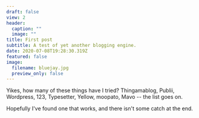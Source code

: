 ```yaml
---
draft: false
view: 2
header:
  caption: ""
  image: ""
title: First post
subtitle: A test of yet another blogging engine.
date: 2020-07-08T19:28:30.319Z
featured: false
image:
  filename: bluejay.jpg
  preview_only: false
---
```

Yikes, how many of these things have I tried? Thingamablog, Publii, Wordpress, 123, Typesetter, Yellow, moopato, Mavo -- the list goes on.



Hopefully I've found one that works, and there isn't some catch at the end.